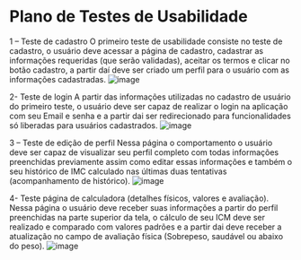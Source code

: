 # Plano de Testes de Usabilidade

1 – Teste de cadastro
O primeiro teste de usabilidade consiste no teste de cadastro, o usuário deve acessar a página de cadastro, cadastrar as informações requeridas (que serão validadas), aceitar os termos e clicar no botão cadastro, a partir daí deve ser criado um perfil para o usuário com as informações cadastradas.
![image](https://github.com/ICEI-PUC-Minas-PMV-ADS/ads-2024-1-e3-proj-mov-t5-pmv-ads-2024-1-e3-proj-pesoperfil/assets/112480812/aca6d8ae-53a2-44b0-986a-527d879be6da)


 


2- Teste de login
A partir das informações utilizadas no cadastro de usuário do primeiro teste, o usuário deve ser capaz de realizar o login na aplicação com seu Email e senha e a partir dai ser redirecionado para funcionalidades só liberadas para usuários cadastrados.
![image](https://github.com/ICEI-PUC-Minas-PMV-ADS/ads-2024-1-e3-proj-mov-t5-pmv-ads-2024-1-e3-proj-pesoperfil/assets/112480812/9411deb2-f119-4eee-9cd8-e6d670465e83)

 


3 – Teste de edição de perfil
Nessa página o comportamento o usuário deve ser capaz de visualizar seu perfil completo com todas informações preenchidas previamente assim como editar essas informações e também o seu histórico de IMC calculado nas últimas duas tentativas (acompanhamento de histórico).
![image](https://github.com/ICEI-PUC-Minas-PMV-ADS/ads-2024-1-e3-proj-mov-t5-pmv-ads-2024-1-e3-proj-pesoperfil/assets/112480812/84ba2f5e-75c7-4549-a20d-eaa704159bc9)


 

4- Teste página de calculadora (detalhes físicos, valores e avaliação).
Nessa página o usuário deve receber suas informações a partir do perfil preenchidas na parte superior da tela, o cálculo de seu ICM deve ser realizado e comparado com valores padrões e a partir dai deve receber a atualização no campo de avaliação física (Sobrepeso, saudável ou abaixo do peso).
![image](https://github.com/ICEI-PUC-Minas-PMV-ADS/ads-2024-1-e3-proj-mov-t5-pmv-ads-2024-1-e3-proj-pesoperfil/assets/112480812/6b8d19f0-61b1-492a-94cd-be79773810f5)

 
